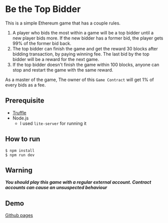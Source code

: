 # Be the Top Bidder
This is a simple Ethereum game that has a couple rules.
1. A player who bids the most within a game will be a top bidder until a new player bids more. If the new bidder has a former bid, the player gets 99% of the former bid back.
2. The top bidder can finish the game and get the reward 30 blocks after bidding transaction, by paying winning fee. The last bid by the top bidder will be a reward for the next game.
3. If the top bidder doesn't finish the game within 100 blocks, anyone can stop and restart the game with the same reward.

As a master of the game, The owner of this `Game Contract` will get 1% of every bids as a fee.

## Prerequisite
<!-- - One of the two followings
  - [Metamask][metamask] (It's easier)
  - Local Ethereum node on port 8545, which is attached to Ehtereum Mainnet
    - [Geth][geth]
    - [Parity][parity]
    - or whatever -->
- [Truffle][truffle]
- Node.js
  - I used `lite-server` for running it

## How to run
```
$ npm install
$ npm run dev
```

## Warning
***You should play this game with a regular external account. Contract accounts can cause an unsuspected behaviour***

## Demo
[Github pages][demo-page]

[truffle]:https://github.com/trufflesuite/truffle
[demo-page]:https://santonychoi.github.io/enjoyable-solidity/02_be_the_top_bidder/src/index.html
